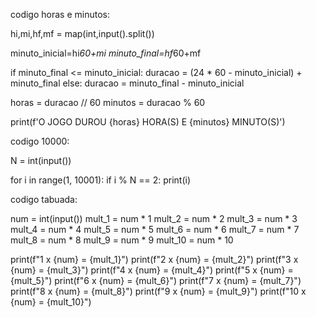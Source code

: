 codigo horas e minutos:

hi,mi,hf,mf = map(int,input().split())

minuto_inicial=hi*60+mi
minuto_final=hf*60+mf

if minuto_final <= minuto_inicial:
  duracao = (24 * 60 - minuto_inicial) + minuto_final
else:
  duracao = minuto_final - minuto_inicial

horas = duracao // 60
minutos = duracao % 60

print(f'O JOGO DUROU {horas} HORA(S) E {minutos} MINUTO(S)')


codigo 10000:

N = int(input())

for i in range(1, 10001):
    if i % N == 2:
        print(i)



codigo tabuada:

num = int(input())
mult_1 = num * 1
mult_2 = num * 2
mult_3 = num * 3
mult_4 = num * 4
mult_5 = num * 5
mult_6 = num * 6
mult_7 = num * 7
mult_8 = num * 8
mult_9 = num * 9
mult_10 = num * 10

print(f"1 x {num} = {mult_1}")
print(f"2 x {num} = {mult_2}")
print(f"3 x {num} = {mult_3}")
print(f"4 x {num} = {mult_4}")
print(f"5 x {num} = {mult_5}")
print(f"6 x {num} = {mult_6}")
print(f"7 x {num} = {mult_7}")
print(f"8 x {num} = {mult_8}")
print(f"9 x {num} = {mult_9}")
print(f"10 x {num} = {mult_10}")
